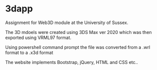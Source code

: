 # 3dapp

Assignment for Web3D module at the University of Sussex. 

The 3D mdoels were created using 3DS Max ver 2020 which was then exported using VRML97 format.

Using powershell command prompt the file was converted from a .wrl format to a .x3d format

The website implements Bootstrap, jQuery, HTML and CSS etc..


